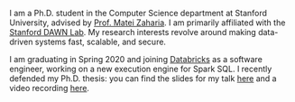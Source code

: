 I am a Ph.D. student in the Computer Science department at Stanford University,
advised by [Prof. Matei Zaharia](https://cs.stanford.edu/~matei/).  I am
primarily affiliated with the [Stanford DAWN
Lab](https://dawn.cs.stanford.edu). My research interests revolve around making
data-driven systems fast, scalable, and secure.

I am graduating in Spring 2020 and joining
[Databricks](https://www.databricks.com) as a software engineer, working on a
new execution engine for Spark SQL. I recently defended my Ph.D. thesis: you
can find the slides for my talk
[here](static/papers/shoumik-defense-slides.pdf) and a video recording
[here](https://youtu.be/UrWD3Z9kMbY).
